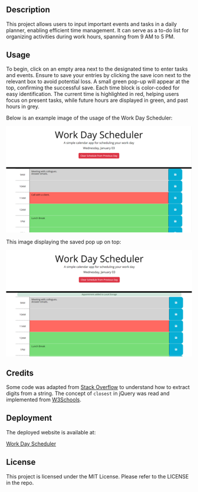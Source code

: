 # <Work-Day-Scheduler>

## Description

This project allows users to input important events and tasks in a daily planner, enabling efficient time management. It can serve as a to-do list for organizing activities during work hours, spanning from 9 AM to 5 PM.

## Usage

To begin, click on an empty area next to the designated time to enter tasks and events. Ensure to save your entries by clicking the save icon next to the relevant box to avoid potential loss. A small green pop-up will appear at the top, confirming the successful save. Each time block is color-coded for easy identification. The current time is highlighted in red, helping users focus on present tasks, while future hours are displayed in green, and past hours in grey.

Below is an example image of the usage of the Work Day Scheduler:

![Image of the Work Day Scheduler website](assets/images/screenshot.png)

This image displaying the saved pop up on top:

![Image of the Work Day Scheduler website displaying save alert](assets/images/screenshot2.png)

## Credits

Some code was adapted from [Stack Overflow](https://stackoverflow.com/questions/5946278/javascript-extracting-the-digits-from-different-positions-from-a-string) to understand how to extract digits from a string. The concept of `closest` in jQuery was read and implemented from [W3Schools](https://www.w3schools.com/jquery/traversing_closest.asp#:~:text=The%20closest()%20method%20returns,first%20ancestor%20of%20DOM%20elements.).

## Deployment

The deployed website is available at:

[Work Day Scheduler](https://cemileblks.github.io/work-day-scheduler/)

## License

This project is licensed under the MIT License. Please refer to the LICENSE in the repo.